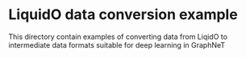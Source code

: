 # LiquidO data conversion example

This directory contain examples of converting data from LiqidO to intermediate data formats suitable for deep learning in GraphNeT
